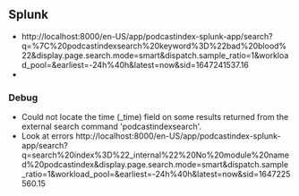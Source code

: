 ## Splunk
- http://localhost:8000/en-US/app/podcastindex-splunk-app/search?q=%7C%20podcastindexsearch%20keyword%3D%22bad%20blood%22&display.page.search.mode=smart&dispatch.sample_ratio=1&workload_pool=&earliest=-24h%40h&latest=now&sid=1647241537.16
- 
### Debug
- Could not locate the time (_time) field on some results returned from the external search command 'podcastindexsearch'.
- Look at errors http://localhost:8000/en-US/app/podcastindex-splunk-app/search?q=search%20index%3D%22_internal%22%20No%20module%20named%20podcastindex&display.page.search.mode=smart&dispatch.sample_ratio=1&workload_pool=&earliest=-24h%40h&latest=now&sid=1647225560.15
